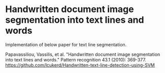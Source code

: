 # Handwritten document image segmentation into text lines and words

Implementation of below paper for text line segmentation.

Papavassiliou, Vassilis, et al. "Handwritten document image segmentation into text lines and words." Pattern recognition 43.1 (2010): 369-377.<br> https://github.com/lcukerd/Handwritten-text-line-detection-using-SVM
